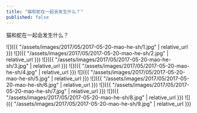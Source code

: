 ```yaml
---
title: "猫和蛇在一起会发生什么？"
published: false
---
```

猫和蛇在一起会发生什么？



![]({{ "/assets/images/2017/05/2017-05-20-mao-he-sh/1.jpg" | relative_url }})
![]({{ "/assets/images/2017/05/2017-05-20-mao-he-sh/2.jpg" | relative_url }})
![]({{ "/assets/images/2017/05/2017-05-20-mao-he-sh/3.jpg" | relative_url }})
![]({{ "/assets/images/2017/05/2017-05-20-mao-he-sh/4.jpg" | relative_url }})
![]({{ "/assets/images/2017/05/2017-05-20-mao-he-sh/5.jpg" | relative_url }})
![]({{ "/assets/images/2017/05/2017-05-20-mao-he-sh/6.jpg" | relative_url }})
![]({{ "/assets/images/2017/05/2017-05-20-mao-he-sh/7.jpg" | relative_url }})
![]({{ "/assets/images/2017/05/2017-05-20-mao-he-sh/8.jpg" | relative_url }})
![]({{ "/assets/images/2017/05/2017-05-20-mao-he-sh/9.jpg" | relative_url }})
